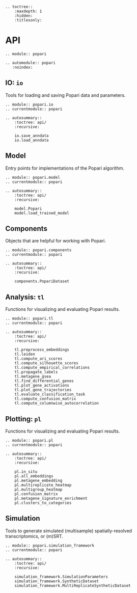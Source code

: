 ```{eval-rst}
.. toctree::
    :maxdepth: 1
    :hidden:
    :titlesonly:

```

# API

```{eval-rst}
.. module:: popari

.. automodule:: popari
   :noindex:
```

## IO: `io`

Tools for loading and saving Popari data and parameters.

```{eval-rst}
.. module:: popari.io
.. currentmodule:: popari

.. autosummary::
    :toctree: api/
    :recursive:

    io.save_anndata
    io.load_anndata
```

## Model

Entry points for implementations of the Popari algorithm.

```{eval-rst}
.. module:: popari.model
.. currentmodule:: popari

.. autosummary::
    :toctree: api/
    :recursive:

    model.Popari
    model.load_trained_model
```

## Components

Objects that are helpful for working with Popari.

```{eval-rst}
.. module:: popari.components
.. currentmodule:: popari

.. autosummary::
    :toctree: api/
    :recursive:

    components.PopariDataset
```

## Analysis: `tl`

Functions for visualizing and evaluating Popari results.

```{eval-rst}
.. module:: popari.tl
.. currentmodule:: popari

.. autosummary::
    :toctree: api/
    :recursive:

    tl.preprocess_embeddings
    tl.leiden
    tl.compute_ari_scores
    tl.compute_silhouette_scores
    tl.compute_empirical_correlations
    tl.propagate_labels
    tl.metagene_gsea
    tl.find_differential_genes
    tl.plot_gene_activations
    tl.plot_gene_trajectories
    tl.evaluate_classification_task
    tl.compute_confusion_matrix
    tl.compute_columnwise_autocorrelation
```

## Plotting: `pl`

Functions for visualizing and evaluating Popari results.

```{eval-rst}
.. module:: popari.pl
.. currentmodule:: popari

.. autosummary::
    :toctree: api/
    :recursive:

    pl.in_situ
    pl.all_embeddings
    pl.metagene_embedding
    pl.multireplicate_heatmap
    pl.multigroup_heatmap
    pl.confusion_matrix
    pl.metagene_signature_enrichment
    pl.clusters_to_categories
```

## Simulation

Tools to generate simulated (multisample) spatially-resolved transcriptomics, or (m)SRT.

```{eval-rst}
.. module:: popari.simulation_framework
.. currentmodule:: popari

.. autosummary::
    :toctree: api/
    :recursive:

    simulation_framework.SimulationParameters
    simulation_framework.SyntheticDataset
    simulation_framework.MultiReplicateSyntheticDataset
```
